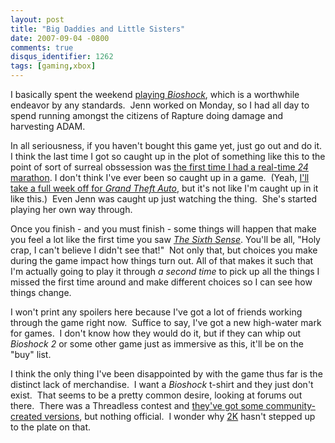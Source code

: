 ```yaml
---
layout: post
title: "Big Daddies and Little Sisters"
date: 2007-09-04 -0800
comments: true
disqus_identifier: 1262
tags: [gaming,xbox]
---
```

I basically spent the weekend [playing
*Bioshock*](http://paraesthesia.com/archive/2007/08/16/bioshock-john-woos-stranglehold-overlord-and-other-demos.aspx),
which is a worthwhile endeavor by any standards.  Jenn worked on Monday,
so I had all day to spend running amongst the citizens of Rapture doing
damage and harvesting ADAM.

In all seriousness, if you haven't bought this game yet, just go out and
do it.  I think the last time I got so caught up in the plot of
something like this to the point of sort of surreal obssession was [the
first time I had a real-time *24*
marathon](http://paraesthesia.com/archive/2004/10/11/24-in-less-than-20.aspx).
I don't think I've ever been so caught up in a game.  (Yeah, [I'll take
a full week off for *Grand Theft
Auto*](http://paraesthesia.com/archive/2002/11/18/time-on-my-hands-could-be-time-spent-with-you.aspx),
but it's not like I'm caught up in it like this.)  Even Jenn was caught
up just watching the thing.  She's started playing her own way through.

Once you finish - and you must finish - some things will happen that
make you feel a lot like the first time you saw *[The Sixth
Sense](http://www.amazon.com/gp/product/B00004BZIY?ie=UTF8&tag=mhsvortex&linkCode=as2&camp=1789&creative=9325&creativeASIN=B00004BZIY)*.
You'll be all, "Holy crap, I can't believe I didn't see that!"  Not only
that, but choices you make during the game impact how things turn out.
All of that makes it such that I'm actually going to play it through *a
second time* to pick up all the things I missed the first time around
and make different choices so I can see how things change.

I won't print any spoilers here because I've got a lot of friends
working through the game right now.  Suffice to say, I've got a new
high-water mark for games.  I don't know how they would do it, but if
they can whip out *Bioshock 2* or some other game just as immersive as
this, it'll be on the "buy" list.

I think the only thing I've been disappointed by with the game thus far
is the distinct lack of merchandise.  I want a *Bioshock* t-shirt and
they just don't exist.  That seems to be a pretty common desire, looking
at forums out there.  There was a Threadless contest and [they've got
some community-created
versions](http://www.threadless.com/submissions/designs,bioshock/showme,printed/thati,both),
but nothing official.  I wonder why [2K](http://www.2kgames.com) hasn't
stepped up to the plate on that.
